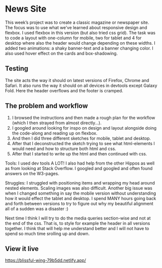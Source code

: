 # News Site

This week’s project was to create a classic magazine or newspaper site. The focus was to use what we've learned about responsive design and flexbox. I used flexbox in this version (but also tried css grid). The task was to code a layout with one-column for mobile, two for tablet and 4 for desktop where also the header would change depending on these widths. I added two animations: a shaky banner-text and a banner changing color. I also used hover effect on the cards and box-shadowing.

## Testing
The site acts the way it should on latest versions of Firefox, Chrome and Safari. It also runs the way it should on all devices in devtools except Galaxy Fold. Here the header overflows and the footer is cramped.

## The problem and workflow
1. I browsed the instructions and then made a rough plan for the workflow (which I then strayed from almost directly...). 
2. I googled around looking for inspo on design and layout alongside doing the code-along and reading up on flexbox.
3. And then I did three different sketches for mobile, tablet and desktop.
4. After that I deconstructed the sketch trying to see what html-elements I would need and how to structure both html and css.
5. After that I started to write up the html and then continued with css.

Tools:
I used dev tools A LOT! I also had help from the other Hippos as well as from looking at Stack Overflow. I googled and googled and often found answers on the W3-pages.

Struggles:
I struggled with positioning items and wrapping my head around nested elements. Scaling images was also difficult. Another big issue was when I changed something in say the mobile version without understanding how it would effect the tablet and desktop. I spend MANY hours going back and forth between versions to try to figure out why my beautiful alignment all of a sudden was a disaster :)

Next time I think I will try to do the media queries section-wise and not at the end of the css. That is, to style for example the header in all versions together. I think that will help me understand better and I will not have to spend so much time srolling up and down.

## View it live
https://blissful-wing-79b5dd.netlify.app/
